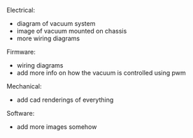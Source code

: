 

Electrical:
* diagram of vacuum system
* image of vacuum mounted on chassis
* more wiring diagrams


Firmware:
* wiring diagrams
* add more info on how the vacuum is controlled using pwm


Mechanical:
* add cad renderings of everything


Software:
* add more images somehow


